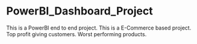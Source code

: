 # PowerBI_Dashboard_Project
This is a PowerBI end to end project.
This is a E-Commerce based project.
Top profit giving customers.
Worst performing products.
